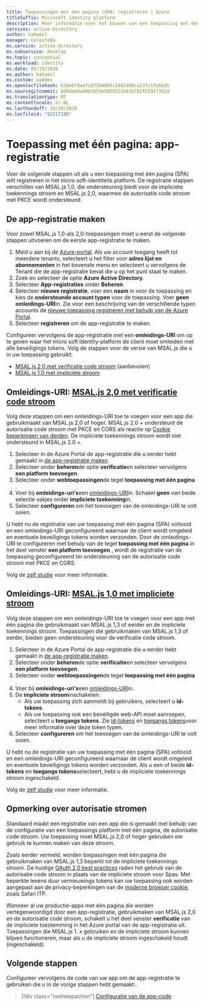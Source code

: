 ```yaml
---
title: Toepassingen met één pagina (SPA) registreren | Azure
titleSuffix: Microsoft identity platform
description: Meer informatie over het bouwen van een toepassing met één pagina (app-registratie)
services: active-directory
author: hahamil
manager: CelesteDG
ms.service: active-directory
ms.subservice: develop
ms.topic: conceptual
ms.workload: identity
ms.date: 05/19/2020
ms.author: hahamil
ms.custom: aaddev
ms.openlocfilehash: 638ebf8aefc67584805c1402499ca23fc1febb45
ms.sourcegitcommit: 8d8deb9a406165de5050522681b782fb2917762d
ms.translationtype: MT
ms.contentlocale: nl-NL
ms.lasthandoff: 10/20/2020
ms.locfileid: "92217198"
---
```

# <a name="single-page-application-app-registration"></a>Toepassing met één pagina: app-registratie

Voer de volgende stappen uit als u een toepassing met één pagina (SPA) wilt registreren in het micro soft-identiteits platform. De registratie stappen verschillen van MSAL.js 1,0, die ondersteuning biedt voor de impliciete toekennings stroom en MSAL.js 2,0, waarmee de autorisatie code stroom met PKCE wordt ondersteund.

## <a name="create-the-app-registration"></a>De app-registratie maken

Voor zowel MSAL.js 1,0-als 2,0-toepassingen moet u eerst de volgende stappen uitvoeren om de eerste app-registratie te maken.

1. Meld u aan bij de [Azure-portal](https://portal.azure.com). Als uw account toegang heeft tot meerdere tenants, selecteert u het filter voor **adres lijst en abonnementen** in het bovenste menu en selecteert u vervolgens de Tenant die de app-registratie bevat die u op het punt staat te maken.
1. Zoek en selecteer de optie **Azure Active Directory**.
1. Selecteer **App-registraties** onder **Beheren**.
1. Selecteer **nieuwe registratie**, voer een **naam** in voor de toepassing en kies de **ondersteunde account typen** voor de toepassing. Voer **geen** **omleidings-URI**in. Zie voor een beschrijving van de verschillende typen accounts de [nieuwe toepassing registreren met behulp van de Azure Portal](quickstart-register-app.md).
1. Selecteer **registreren** om de app-registratie te maken.

Configureer vervolgens de app-registratie met een **omleidings-URI** om op te geven waar het micro soft Identity-platform de client moet omleiden met alle beveiligings tokens. Volg de stappen voor de versie van MSAL.js die u in uw toepassing gebruikt:

- [MSAL.js 2,0 met verificatie code stroom](#redirect-uri-msaljs-20-with-auth-code-flow) (aanbevolen)
- [MSAL.js 1,0 met impliciete stroom](#redirect-uri-msaljs-10-with-implicit-flow)

## <a name="redirect-uri-msaljs-20-with-auth-code-flow"></a>Omleidings-URI: [MSAL.js 2,0 met verificatie code stroom](https://github.com/AzureAD/microsoft-authentication-library-for-js/tree/dev/lib/msal-browser)

Volg deze stappen om een omleidings-URI toe te voegen voor een app die gebruikmaakt van MSAL.js 2,0 of hoger. MSAL.js 2.0 + ondersteunt de autorisatie code stroom met PKCE en CORS als reactie op [Cookie beperkingen van derden](reference-third-party-cookies-spas.md). De impliciete toekennings stroom wordt niet ondersteund in MSAL.js 2.0 +.

1. Selecteer in de Azure Portal de app-registratie die u eerder hebt gemaakt in [de app-registratie maken](#create-the-app-registration).
1. Selecteer onder **beheren**de optie **verificatie**en selecteer vervolgens **een platform toevoegen**.
1. Selecteer onder **webtoepassingen**de tegel **toepassing met één pagina** .
1. Voer bij **omleidings-uri's**een [omleidings-URI](reply-url.md)in. Schakel **geen** van beide selectie vakjes onder **impliciete toekenning**in.
1. Selecteer **configureren** om het toevoegen van de omleidings-URI te volt ooien.

U hebt nu de registratie van uw toepassing met één pagina (SPA) voltooid en een omleidings-URI geconfigureerd waarnaar de client wordt omgeleid en eventuele beveiligings tokens worden verzonden. Door de omleidings-URI te configureren met behulp van de tegel **toepassing met één pagina** in het deel venster **een platform toevoegen** , wordt de registratie van de toepassing geconfigureerd ter ondersteuning van de autorisatie code stroom met PKCE en CORS.

Volg de [zelf studie](tutorial-v2-javascript-auth-code.md) voor meer informatie.

## <a name="redirect-uri-msaljs-10-with-implicit-flow"></a>Omleidings-URI: [MSAL.js 1,0 met impliciete stroom](https://github.com/AzureAD/microsoft-authentication-library-for-js/tree/dev/lib/msal-core)

Volg deze stappen om een omleidings-URI toe te voegen voor een app met één pagina die gebruikmaakt van MSAL.js 1,3 of eerder en de impliciete toekennings stroom. Toepassingen die gebruikmaken van MSAL.js 1,3 of eerder, bieden geen ondersteuning voor de verificatie code stroom.

1. Selecteer in de Azure Portal de app-registratie die u eerder hebt gemaakt in [de app-registratie maken](#create-the-app-registration).
1. Selecteer onder **beheren**de optie **verificatie**en selecteer vervolgens **een platform toevoegen**.
1. Selecteer onder **webtoepassingen**de tegel **toepassing met één pagina** .
1. Voer bij **omleidings-uri's**een [omleidings-URI](reply-url.md)in.
1. De **impliciete stroom**inschakelen:
    - Als uw toepassing zich aanmeldt bij gebruikers, selecteert u **id-tokens**.
    - Als uw toepassing ook een beveiligde web-API moet aanroepen, selecteert u **toegangs tokens**. Zie [id-tokens](id-tokens.md) en [toegangs tokens](access-tokens.md)voor meer informatie over deze token typen.
1. Selecteer **configureren** om het toevoegen van de omleidings-URI te volt ooien.

U hebt nu de registratie van uw toepassing met één pagina (SPA) voltooid en een omleidings-URI geconfigureerd waarnaar de client wordt omgeleid en eventuele beveiligings tokens worden verzonden. Als u een of beide **id-tokens** en **toegangs tokens**selecteert, hebt u de impliciete toekennings stroom ingeschakeld.

Volg de [zelf studie](tutorial-v2-javascript-spa.md) voor meer informatie.

## <a name="note-about-authorization-flows"></a>Opmerking over autorisatie stromen

Standaard maakt een registratie van een app die is gemaakt met behulp van de configuratie van een toepassings platform met één pagina, de autorisatie code stroom. Uw toepassing moet MSAL.js 2,0 of hoger gebruiken om gebruik te kunnen maken van deze stroom.

Zoals eerder vermeld, worden toepassingen met één pagina die gebruikmaken van MSAL.js 1,3 beperkt tot de impliciete toekennings stroom. De huidige [OAuth 2,0 best practices](v2-oauth2-auth-code-flow.md) raden het gebruik van de autorisatie code stroom in plaats van de impliciete stroom voor Spas. Met beperkte levens duur vernieuwings tokens kan uw toepassing ook worden aangepast aan de privacy-beperkingen van de [moderne browser cookie](reference-third-party-cookies-spas.md), zoals Safari ITP.

Wanneer al uw productie-apps met één pagina die worden vertegenwoordigd door een app-registratie, gebruikmaken van MSAL.js 2,0 en de autorisatie code stroom, schakelt u het deel venster **verificatie** van de impliciete toestemming in het Azure portal van de app-registratie uit. Toepassingen die MSAL.js 1. x gebruiken en de impliciete stroom kunnen blijven functioneren, maar als u de impliciete stroom ingeschakeld houdt (ingeschakeld).

## <a name="next-steps"></a>Volgende stappen

Configureer vervolgens de code van uw app om de app-registratie te gebruiken die u in de vorige stappen hebt gemaakt:.

> [!div class="nextstepaction"]
> [Configuratie van de app-code](scenario-spa-app-configuration.md)
